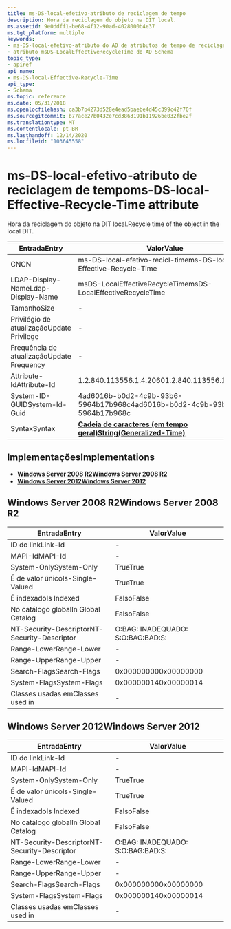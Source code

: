 ```yaml
---
title: ms-DS-local-efetivo-atributo de reciclagem de tempo
description: Hora da reciclagem do objeto na DIT local.
ms.assetid: 9e0ddff1-be68-4f12-90ad-4028000b4e37
ms.tgt_platform: multiple
keywords:
- ms-DS-local-efetivo-atributo do AD de atributos de tempo de reciclagem
- atributo msDS-LocalEffectiveRecycleTime do AD Schema
topic_type:
- apiref
api_name:
- ms-DS-local-Effective-Recycle-Time
api_type:
- Schema
ms.topic: reference
ms.date: 05/31/2018
ms.openlocfilehash: ca3b7b4273d528e4ead5baebe4d45c399c42f70f
ms.sourcegitcommit: b77ace27b0432e7cd3863191b11926be032fbe2f
ms.translationtype: MT
ms.contentlocale: pt-BR
ms.lasthandoff: 12/14/2020
ms.locfileid: "103645558"
---
```

# <a name="ms-ds-local-effective-recycle-time-attribute"></a><span data-ttu-id="062e3-105">ms-DS-local-efetivo-atributo de reciclagem de tempo</span><span class="sxs-lookup"><span data-stu-id="062e3-105">ms-DS-local-Effective-Recycle-Time attribute</span></span>

<span data-ttu-id="062e3-106">Hora da reciclagem do objeto na DIT local.</span><span class="sxs-lookup"><span data-stu-id="062e3-106">Recycle time of the object in the local DIT.</span></span>



| <span data-ttu-id="062e3-107">Entrada</span><span class="sxs-lookup"><span data-stu-id="062e3-107">Entry</span></span> | <span data-ttu-id="062e3-108">Valor</span><span class="sxs-lookup"><span data-stu-id="062e3-108">Value</span></span> |
|-------------------|---------------------------------------------------------------|
| <span data-ttu-id="062e3-109">CN</span><span class="sxs-lookup"><span data-stu-id="062e3-109">CN</span></span>                | <span data-ttu-id="062e3-110">ms-DS-local-efetivo-recicl-time</span><span class="sxs-lookup"><span data-stu-id="062e3-110">ms-DS-local-Effective-Recycle-Time</span></span>                            |
| <span data-ttu-id="062e3-111">LDAP-Display-Name</span><span class="sxs-lookup"><span data-stu-id="062e3-111">Ldap-Display-Name</span></span> | <span data-ttu-id="062e3-112">msDS-LocalEffectiveRecycleTime</span><span class="sxs-lookup"><span data-stu-id="062e3-112">msDS-LocalEffectiveRecycleTime</span></span>                                |
| <span data-ttu-id="062e3-113">Tamanho</span><span class="sxs-lookup"><span data-stu-id="062e3-113">Size</span></span>              | \-                                                            |
| <span data-ttu-id="062e3-114">Privilégio de atualização</span><span class="sxs-lookup"><span data-stu-id="062e3-114">Update Privilege</span></span>  | \-                                                            |
| <span data-ttu-id="062e3-115">Frequência de atualização</span><span class="sxs-lookup"><span data-stu-id="062e3-115">Update Frequency</span></span>  | \-                                                            |
| <span data-ttu-id="062e3-116">Attribute-Id</span><span class="sxs-lookup"><span data-stu-id="062e3-116">Attribute-Id</span></span>      | <span data-ttu-id="062e3-117">1.2.840.113556.1.4.2060</span><span class="sxs-lookup"><span data-stu-id="062e3-117">1.2.840.113556.1.4.2060</span></span>                                       |
| <span data-ttu-id="062e3-118">System-ID-GUID</span><span class="sxs-lookup"><span data-stu-id="062e3-118">System-Id-Guid</span></span>    | <span data-ttu-id="062e3-119">4ad6016b-b0d2-4c9b-93b6-5964b17b968c</span><span class="sxs-lookup"><span data-stu-id="062e3-119">4ad6016b-b0d2-4c9b-93b6-5964b17b968c</span></span>                          |
| <span data-ttu-id="062e3-120">Syntax</span><span class="sxs-lookup"><span data-stu-id="062e3-120">Syntax</span></span>            | [<span data-ttu-id="062e3-121">**Cadeia de caracteres (em tempo geral)**</span><span class="sxs-lookup"><span data-stu-id="062e3-121">**String(Generalized-Time)**</span></span>](s-string-generalized-time.md) |



## <a name="implementations"></a><span data-ttu-id="062e3-122">Implementações</span><span class="sxs-lookup"><span data-stu-id="062e3-122">Implementations</span></span>

-   [<span data-ttu-id="062e3-123">**Windows Server 2008 R2**</span><span class="sxs-lookup"><span data-stu-id="062e3-123">**Windows Server 2008 R2**</span></span>](#windows-server-2008-r2)
-   [<span data-ttu-id="062e3-124">**Windows Server 2012**</span><span class="sxs-lookup"><span data-stu-id="062e3-124">**Windows Server 2012**</span></span>](#windows-server-2012)

## <a name="windows-server-2008-r2"></a><span data-ttu-id="062e3-125">Windows Server 2008 R2</span><span class="sxs-lookup"><span data-stu-id="062e3-125">Windows Server 2008 R2</span></span>



| <span data-ttu-id="062e3-126">Entrada</span><span class="sxs-lookup"><span data-stu-id="062e3-126">Entry</span></span> | <span data-ttu-id="062e3-127">Valor</span><span class="sxs-lookup"><span data-stu-id="062e3-127">Value</span></span> |
|------------------------|--------------|
| <span data-ttu-id="062e3-128">ID do link</span><span class="sxs-lookup"><span data-stu-id="062e3-128">Link-Id</span></span>                | \-           |
| <span data-ttu-id="062e3-129">MAPI-Id</span><span class="sxs-lookup"><span data-stu-id="062e3-129">MAPI-Id</span></span>                | \-           |
| <span data-ttu-id="062e3-130">System-Only</span><span class="sxs-lookup"><span data-stu-id="062e3-130">System-Only</span></span>            | <span data-ttu-id="062e3-131">True</span><span class="sxs-lookup"><span data-stu-id="062e3-131">True</span></span>         |
| <span data-ttu-id="062e3-132">É de valor único</span><span class="sxs-lookup"><span data-stu-id="062e3-132">Is-Single-Valued</span></span>       | <span data-ttu-id="062e3-133">True</span><span class="sxs-lookup"><span data-stu-id="062e3-133">True</span></span>         |
| <span data-ttu-id="062e3-134">É indexado</span><span class="sxs-lookup"><span data-stu-id="062e3-134">Is Indexed</span></span>             | <span data-ttu-id="062e3-135">Falso</span><span class="sxs-lookup"><span data-stu-id="062e3-135">False</span></span>        |
| <span data-ttu-id="062e3-136">No catálogo global</span><span class="sxs-lookup"><span data-stu-id="062e3-136">In Global Catalog</span></span>      | <span data-ttu-id="062e3-137">Falso</span><span class="sxs-lookup"><span data-stu-id="062e3-137">False</span></span>        |
| <span data-ttu-id="062e3-138">NT-Security-Descriptor</span><span class="sxs-lookup"><span data-stu-id="062e3-138">NT-Security-Descriptor</span></span> | <span data-ttu-id="062e3-139">O:BAG: INADEQUADO: S:</span><span class="sxs-lookup"><span data-stu-id="062e3-139">O:BAG:BAD:S:</span></span> |
| <span data-ttu-id="062e3-140">Range-Lower</span><span class="sxs-lookup"><span data-stu-id="062e3-140">Range-Lower</span></span>            | \-           |
| <span data-ttu-id="062e3-141">Range-Upper</span><span class="sxs-lookup"><span data-stu-id="062e3-141">Range-Upper</span></span>            | \-           |
| <span data-ttu-id="062e3-142">Search-Flags</span><span class="sxs-lookup"><span data-stu-id="062e3-142">Search-Flags</span></span>           | <span data-ttu-id="062e3-143">0x00000000</span><span class="sxs-lookup"><span data-stu-id="062e3-143">0x00000000</span></span>   |
| <span data-ttu-id="062e3-144">System-Flags</span><span class="sxs-lookup"><span data-stu-id="062e3-144">System-Flags</span></span>           | <span data-ttu-id="062e3-145">0x00000014</span><span class="sxs-lookup"><span data-stu-id="062e3-145">0x00000014</span></span>   |
| <span data-ttu-id="062e3-146">Classes usadas em</span><span class="sxs-lookup"><span data-stu-id="062e3-146">Classes used in</span></span>        | \-           |



## <a name="windows-server-2012"></a><span data-ttu-id="062e3-147">Windows Server 2012</span><span class="sxs-lookup"><span data-stu-id="062e3-147">Windows Server 2012</span></span>



| <span data-ttu-id="062e3-148">Entrada</span><span class="sxs-lookup"><span data-stu-id="062e3-148">Entry</span></span> | <span data-ttu-id="062e3-149">Valor</span><span class="sxs-lookup"><span data-stu-id="062e3-149">Value</span></span> |
|------------------------|--------------|
| <span data-ttu-id="062e3-150">ID do link</span><span class="sxs-lookup"><span data-stu-id="062e3-150">Link-Id</span></span>                | \-           |
| <span data-ttu-id="062e3-151">MAPI-Id</span><span class="sxs-lookup"><span data-stu-id="062e3-151">MAPI-Id</span></span>                | \-           |
| <span data-ttu-id="062e3-152">System-Only</span><span class="sxs-lookup"><span data-stu-id="062e3-152">System-Only</span></span>            | <span data-ttu-id="062e3-153">True</span><span class="sxs-lookup"><span data-stu-id="062e3-153">True</span></span>         |
| <span data-ttu-id="062e3-154">É de valor único</span><span class="sxs-lookup"><span data-stu-id="062e3-154">Is-Single-Valued</span></span>       | <span data-ttu-id="062e3-155">True</span><span class="sxs-lookup"><span data-stu-id="062e3-155">True</span></span>         |
| <span data-ttu-id="062e3-156">É indexado</span><span class="sxs-lookup"><span data-stu-id="062e3-156">Is Indexed</span></span>             | <span data-ttu-id="062e3-157">Falso</span><span class="sxs-lookup"><span data-stu-id="062e3-157">False</span></span>        |
| <span data-ttu-id="062e3-158">No catálogo global</span><span class="sxs-lookup"><span data-stu-id="062e3-158">In Global Catalog</span></span>      | <span data-ttu-id="062e3-159">Falso</span><span class="sxs-lookup"><span data-stu-id="062e3-159">False</span></span>        |
| <span data-ttu-id="062e3-160">NT-Security-Descriptor</span><span class="sxs-lookup"><span data-stu-id="062e3-160">NT-Security-Descriptor</span></span> | <span data-ttu-id="062e3-161">O:BAG: INADEQUADO: S:</span><span class="sxs-lookup"><span data-stu-id="062e3-161">O:BAG:BAD:S:</span></span> |
| <span data-ttu-id="062e3-162">Range-Lower</span><span class="sxs-lookup"><span data-stu-id="062e3-162">Range-Lower</span></span>            | \-           |
| <span data-ttu-id="062e3-163">Range-Upper</span><span class="sxs-lookup"><span data-stu-id="062e3-163">Range-Upper</span></span>            | \-           |
| <span data-ttu-id="062e3-164">Search-Flags</span><span class="sxs-lookup"><span data-stu-id="062e3-164">Search-Flags</span></span>           | <span data-ttu-id="062e3-165">0x00000000</span><span class="sxs-lookup"><span data-stu-id="062e3-165">0x00000000</span></span>   |
| <span data-ttu-id="062e3-166">System-Flags</span><span class="sxs-lookup"><span data-stu-id="062e3-166">System-Flags</span></span>           | <span data-ttu-id="062e3-167">0x00000014</span><span class="sxs-lookup"><span data-stu-id="062e3-167">0x00000014</span></span>   |
| <span data-ttu-id="062e3-168">Classes usadas em</span><span class="sxs-lookup"><span data-stu-id="062e3-168">Classes used in</span></span>        | \-           |



 

 




